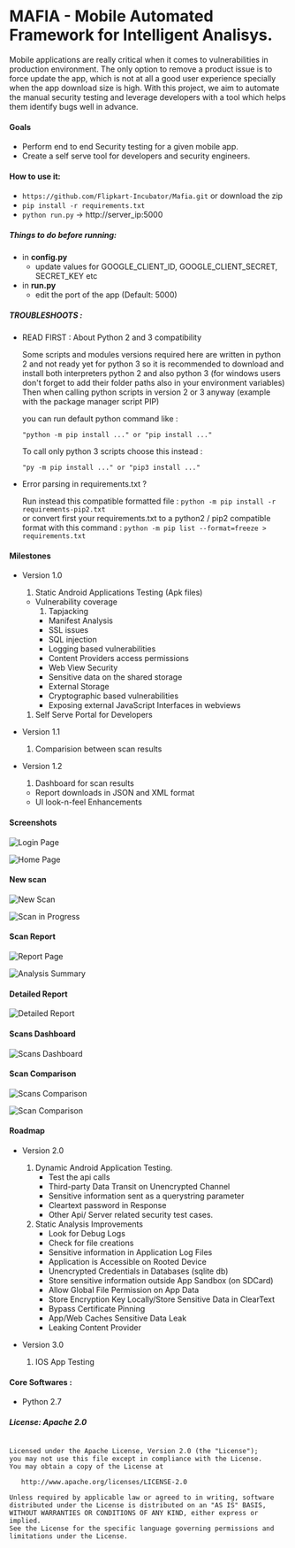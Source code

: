 
# MAFIA - Mobile Automated Framework for Intelligent Analisys.

Mobile applications are really critical when it comes to vulnerabilities in production environment. The only option to remove a product issue is to force update the app, which is not at all a good user experience specially when the app download size is high. With this project, we aim to automate the manual security testing and leverage developers with a tool which helps them identify bugs well in advance.

#### Goals
- Perform end to end Security testing for a given mobile app.
- Create a self serve tool for developers and security engineers.

#### How to use it:

- `https://github.com/Flipkart-Incubator/Mafia.git` or download the zip
- `pip install -r requirements.txt`
- `python run.py` -> http://server_ip:5000

##### Things to do before running:

- in **config.py**
    - update values for GOOGLE_CLIENT_ID, GOOGLE_CLIENT_SECRET, SECRET_KEY etc
- in **run.py** 
    - edit the port of the app (Default: 5000)
    

##### TROUBLESHOOTS :

- READ FIRST : About Python 2 and 3 compatibility

    Some scripts and modules versions required here are written in python 2 and not ready yet for python 3
    so it is recommended to download and install both interpreters python 2 and also python 3 (for windows users don't forget to add their folder paths also in your environment variables)
    Then when calling python scripts in version 2 or 3 anyway (example with the package manager script PIP)
    
    you can run default python command like :
    
    `"python -m pip install ..." or "pip install ..."`
    
    To call only python 3 scripts choose  this  instead :
    
    `"py -m pip install ..." or "pip3 install ..."`


- Error parsing in requirements.txt ?

    Run instead this compatible formatted file :
        `python -m pip install -r requirements-pip2.txt`   
    or convert first your requirements.txt to a python2 / pip2 compatible format with this command :
        `python -m pip list --format=freeze > requirements.txt`

#### Milestones

- Version 1.0
    1. Static Android Applications Testing (Apk files)
    - Vulnerability coverage
        1. Tapjacking
        - Manifest Analysis
        - SSL issues
        - SQL injection
        - Logging based vulnerabilities
        - Content Providers access permissions
        - Web View Security
        - Sensitive data on the shared storage
        - External Storage
        - Cryptographic based vulnerabilities
        - Exposing external JavaScript Interfaces in webviews
    1. Self Serve Portal for Developers

-  Version 1.1
    1. Comparision between scan results
    
- Version 1.2
    1. Dashboard for scan results
    - Report downloads in JSON and XML format
    - UI look-n-feel Enhancements

#### Screenshots

![Login Page](https://github.com/Flipkart-Incubator/Mafia/raw/docs/Docs/Login%20Page.png)

![Home Page](https://github.com/Flipkart-Incubator/Mafia/raw/docs/Docs/Home%20Page.png)

#### New scan

![New Scan](https://github.com/Flipkart-Incubator/Mafia/raw/docs/Docs/New%20Scan.png)

![Scan in Progress](https://github.com/Flipkart-Incubator/Mafia/raw/docs/Docs/Scan%20in%20Progress.png)

#### Scan Report

![Report Page](https://github.com/Flipkart-Incubator/Mafia/raw/docs/Docs/Report%20Page.png)

![Analysis Summary](https://github.com/Flipkart-Incubator/Mafia/raw/docs/Docs/Analysis%20Summery.png)

#### Detailed Report

![Detailed Report](https://github.com/Flipkart-Incubator/Mafia/raw/docs/Docs/Detailed%20Report.png)

#### Scans Dashboard
![Scans Dashboard](https://github.com/Flipkart-Incubator/Mafia/raw/docs/Docs/Dash%20Board.png)

#### Scan Comparison
![Scans Comparison](https://github.com/Flipkart-Incubator/Mafia/raw/docs/Docs/Compare%20Scans.png)

![Scan Comparison](https://github.com/Flipkart-Incubator/Mafia/raw/docs/Docs/Scan%20Comparison.png)


#### Roadmap
- Version 2.0
    1. Dynamic Android Application Testing.
        - Test the api calls
        - Third-party Data Transit on Unencrypted Channel
        - Sensitive information sent as a querystring parameter
        - Cleartext password in Response
        - Other Api/ Server related security test cases.
    2. Static Analysis Improvements 
        - Look for Debug Logs
        - Check for file creations
        - Sensitive information in Application Log Files
        - Application is Accessible on Rooted Device
        - Unencrypted Credentials in Databases (sqlite db)
        - Store sensitive information outside App Sandbox (on SDCard)
        - Allow Global File Permission on App Data
        - Store Encryption Key Locally/Store Sensitive Data in ClearText
        - Bypass Certificate Pinning
        - App/Web Caches Sensitive Data Leak
        - Leaking Content Provider

- Version 3.0
    1. IOS App Testing

#### Core Softwares :
- Python 2.7

##### License: Apache 2.0
~~~~

Licensed under the Apache License, Version 2.0 (the "License");
you may not use this file except in compliance with the License.
You may obtain a copy of the License at

   http://www.apache.org/licenses/LICENSE-2.0

Unless required by applicable law or agreed to in writing, software
distributed under the License is distributed on an "AS IS" BASIS,
WITHOUT WARRANTIES OR CONDITIONS OF ANY KIND, either express or implied.
See the License for the specific language governing permissions and
limitations under the License.
~~~~
